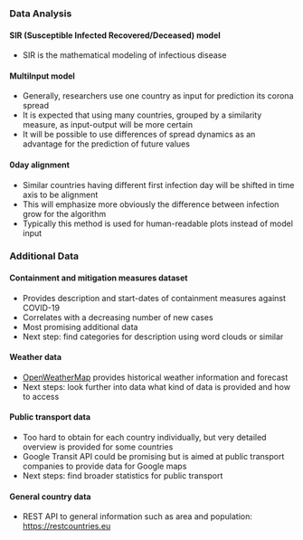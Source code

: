 

### Data Analysis
#### SIR (Susceptible Infected Recovered/Deceased) model
 - SIR is the mathematical modeling of infectious disease

#### MultiInput model
 - Generally, researchers use one country as input for prediction its corona spread
 - It is expected that using many countries, grouped by a similarity measure, as input-output will be more certain
 - It will be possible to use differences of spread dynamics as an advantage for the prediction of future values

#### 0day alignment
 - Similar countries having different first infection day will be shifted in time axis to be alignment
 - This will emphasize more obviously the difference between infection grow for the algorithm
 - Typically this method is used for human-readable plots instead of model input

### Additional Data
#### Containment and mitigation measures dataset
- Provides description and start-dates of containment measures against COVID-19
- Correlates with a decreasing number of new cases
- Most promising additional data
- Next step: find categories for description using word clouds or similar

#### Weather data
- [OpenWeatherMap](https://openweathermap.org/) provides historical weather information and forecast
- Next steps: look further into data what kind of data is provided and how to access

#### Public transport data
- Too hard to obtain for each country individually, but very detailed overview is provided for some countries
- Google Transit API could be promising but is aimed at public transport companies to provide data for Google maps
- Next steps: find broader statistics for public transport

#### General country data
- REST API to general information such as area and population: https://restcountries.eu